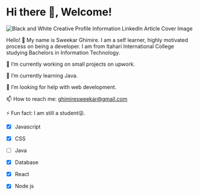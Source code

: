 #  Hi there 👋, Welcome!


![Black and White Creative Profile Information LinkedIn Article Cover Image](https://github.com/SweekarG/SweekarG/assets/161908862/a421c135-9109-4b9c-baf7-1d7d0b35dd20)

Hello! 👋 My name is Sweekar Ghimire. I am a self learner, highly motivated  process on being a developer. I am from Itahari International College studying Bachelors in Information Technology.

🔭 I’m currently working on small projects on upwork.

🌱 I’m currently learning Java.

🤔 I’m looking for help with web development.

📫 How to reach me: ghimiresweekar@gmail.com

⚡ Fun fact: I am still a student😜. 

- [x] Javascript
- [x] CSS
- [ ] Java
- [x] Database
- [x] React
- [x] Node js  

